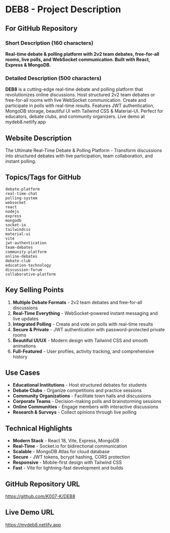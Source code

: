 # DEB8 - Project Description

## For GitHub Repository

### Short Description (160 characters)
**Real-time debate & polling platform with 2v2 team debates, free-for-all rooms, live polls, and WebSocket communication. Built with React, Express & MongoDB.**

### Detailed Description (500 characters)
**DEB8** is a cutting-edge real-time debate and polling platform that revolutionizes online discussions. Host structured 2v2 team debates or free-for-all rooms with live WebSocket communication. Create and participate in polls with real-time results. Features JWT authentication, MongoDB storage, beautiful UI with Tailwind CSS & Material-UI. Perfect for educators, debate clubs, and community organizers. Live demo at mydeb8.netlify.app

## Website Description
The Ultimate Real-Time Debate & Polling Platform - Transform discussions into structured debates with live participation, team collaboration, and instant polling.

## Topics/Tags for GitHub
```
debate-platform
real-time-chat
polling-system
websocket
react
nodejs
express
mongodb
socket-io
tailwindcss
material-ui
vite
jwt-authentication
team-debates
community-platform
online-debates
debate-club
education-technology
discussion-forum
collaborative-platform
```

## Key Selling Points
1. **Multiple Debate Formats** - 2v2 team debates and free-for-all discussions
2. **Real-Time Everything** - WebSocket-powered instant messaging and live updates
3. **Integrated Polling** - Create and vote on polls with real-time results
4. **Secure & Private** - JWT authentication with password-protected private rooms
5. **Beautiful UI/UX** - Modern design with Tailwind CSS and smooth animations
6. **Full-Featured** - User profiles, activity tracking, and comprehensive history

## Use Cases
- **Educational Institutions** - Host structured debates for students
- **Debate Clubs** - Organize competitions and practice sessions
- **Community Organizations** - Facilitate town halls and discussions
- **Corporate Teams** - Decision-making polls and brainstorming sessions
- **Online Communities** - Engage members with interactive discussions
- **Research & Surveys** - Collect opinions through live polling

## Technical Highlights
- **Modern Stack** - React 18, Vite, Express, MongoDB
- **Real-Time** - Socket.io for bidirectional communication
- **Scalable** - MongoDB Atlas for cloud database
- **Secure** - JWT tokens, bcrypt hashing, CORS protection
- **Responsive** - Mobile-first design with Tailwind CSS
- **Fast** - Vite for lightning-fast development and builds

## GitHub Repository URL
https://github.com/K007-K/DEB8

## Live Demo URL
https://mydeb8.netlify.app
